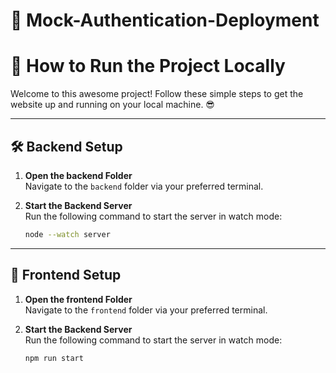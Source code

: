 # 🚀 **Mock-Authentication-Deployment**


# 🚀 **How to Run the Project Locally**

Welcome to this awesome project! Follow these simple steps to get the website up and running on your local machine. 😎

---

## 🛠️ **Backend Setup**

1. **Open the backend Folder**  
   Navigate to the `backend` folder via your preferred terminal.
   
2. **Start the Backend Server**  
   Run the following command to start the server in watch mode:
   ```bash
   node --watch server
---

## 🎨 **Frontend Setup**

1. **Open the frontend Folder**  
   Navigate to the `frontend` folder via your preferred terminal.
   
2. **Start the Backend Server**  
   Run the following command to start the server in watch mode:
   ```bash
   npm run start

